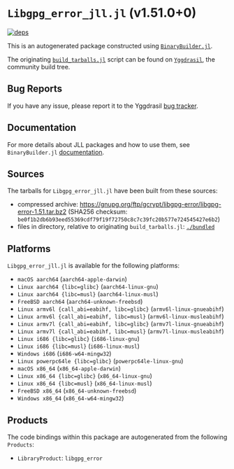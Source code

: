 # `Libgpg_error_jll.jl` (v1.51.0+0)

[![deps](https://juliahub.com/docs/Libgpg_error_jll/deps.svg)](https://juliahub.com/ui/Packages/General/Libgpg_error_jll/)

This is an autogenerated package constructed using [`BinaryBuilder.jl`](https://github.com/JuliaPackaging/BinaryBuilder.jl).

The originating [`build_tarballs.jl`](https://github.com/JuliaPackaging/Yggdrasil/blob/fb804a7ebd46b6c725c5cbc9d28b1ef897b3677c/L/Libgpg_error/build_tarballs.jl) script can be found on [`Yggdrasil`](https://github.com/JuliaPackaging/Yggdrasil/), the community build tree.

## Bug Reports

If you have any issue, please report it to the Yggdrasil [bug tracker](https://github.com/JuliaPackaging/Yggdrasil/issues).

## Documentation

For more details about JLL packages and how to use them, see `BinaryBuilder.jl` [documentation](https://docs.binarybuilder.org/stable/jll/).

## Sources

The tarballs for `Libgpg_error_jll.jl` have been built from these sources:

* compressed archive: https://gnupg.org/ftp/gcrypt/libgpg-error/libgpg-error-1.51.tar.bz2 (SHA256 checksum: `be0f1b2db6b93eed55369cdf79f19f72750c8c7c39fc20b577e724545427e6b2`)
* files in directory, relative to originating `build_tarballs.jl`: [`./bundled`](https://github.com/JuliaPackaging/Yggdrasil/tree/fb804a7ebd46b6c725c5cbc9d28b1ef897b3677c/L/Libgpg_error/bundled)

## Platforms

`Libgpg_error_jll.jl` is available for the following platforms:

* `macOS aarch64` (`aarch64-apple-darwin`)
* `Linux aarch64 {libc=glibc}` (`aarch64-linux-gnu`)
* `Linux aarch64 {libc=musl}` (`aarch64-linux-musl`)
* `FreeBSD aarch64` (`aarch64-unknown-freebsd`)
* `Linux armv6l {call_abi=eabihf, libc=glibc}` (`armv6l-linux-gnueabihf`)
* `Linux armv6l {call_abi=eabihf, libc=musl}` (`armv6l-linux-musleabihf`)
* `Linux armv7l {call_abi=eabihf, libc=glibc}` (`armv7l-linux-gnueabihf`)
* `Linux armv7l {call_abi=eabihf, libc=musl}` (`armv7l-linux-musleabihf`)
* `Linux i686 {libc=glibc}` (`i686-linux-gnu`)
* `Linux i686 {libc=musl}` (`i686-linux-musl`)
* `Windows i686` (`i686-w64-mingw32`)
* `Linux powerpc64le {libc=glibc}` (`powerpc64le-linux-gnu`)
* `macOS x86_64` (`x86_64-apple-darwin`)
* `Linux x86_64 {libc=glibc}` (`x86_64-linux-gnu`)
* `Linux x86_64 {libc=musl}` (`x86_64-linux-musl`)
* `FreeBSD x86_64` (`x86_64-unknown-freebsd`)
* `Windows x86_64` (`x86_64-w64-mingw32`)

## Products

The code bindings within this package are autogenerated from the following `Products`:

* `LibraryProduct`: `libgpg_error`
